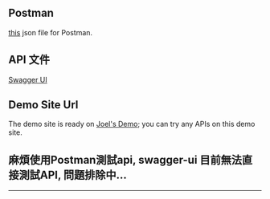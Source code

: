 ## Postman 
[this](./kdan.postman.json) json file for Postman.

## API 文件
[Swagger UI](https://029d3f8f3c13.ngrok.app/swagger-ui/index.html#)

## Demo Site Url

The demo site is ready on [Joel's Demo](https://029d3f8f3c13.ngrok.app); you can try any APIs on this demo site.

## 麻煩使用Postman測試api, swagger-ui 目前無法直接測試API, 問題排除中...
- --
